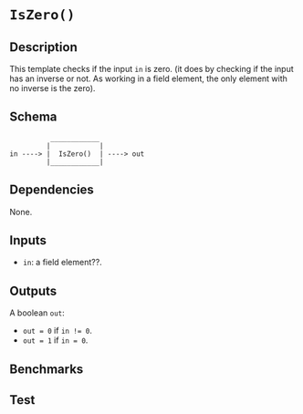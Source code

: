 # `IsZero()` 

## Description

This template checks if the input `in` is zero. 
(it does by checking if the input has an inverse or not. As working in a field element, the only element with no inverse is the zero).

## Schema

```
          ____________     
         |            |
in ----> |  IsZero()  | ----> out
         |____________|     
```

## Dependencies

None.

## Inputs

-  `in`: a field element??.

## Outputs

A boolean `out`:
- `out = 0` if `in != 0`.
- `out = 1` if `in = 0`.

## Benchmarks 

## Test